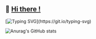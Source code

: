 ## 👋 [Hi there !](https://github.com/LOWERTOP/Shadowrocket-First/)

[![Typing SVG](https://readme-typing-svg.demolab.com?font=Fira+Code&weight=600&size=16&duration=6000&color=2982FF&center=false%C2%A0%E9%94%99%E8%AF%AF%E7%9A%84&vCenter=false%C2%A0%E9%94%99%E8%AF%AF%E7%9A%84&repeat=false%C2%A0%E9%94%99%E8%AF%AF%E7%9A%84&random=true%C2%A0%E7%9C%9F%E7%9A%84&width=435&lines=An+architect+who+loves+to+date+his+computer.)](https://git.io/typing-svg)

![Anurag's GitHub stats](https://github-readme-stats.vercel.app/api?username=LOWERTOP&show_icons=true&theme=transparent)

<!--
**LOWERTOP/LOWERTOP** is a ✨ _special_ ✨ repository because its `README.md` (this file) appears on your GitHub profile.

Here are some ideas to get you started:

- 🔭 I’m currently working on ...
- 🌱 I’m currently learning ...
- 👯 I’m looking to collaborate on ...
- 🤔 I’m looking for help with ...
- 💬 Ask me about ...
- 📫 How to reach me: ...
- 😄 Pronouns: ...
- ⚡ Fun fact: ...
-->
